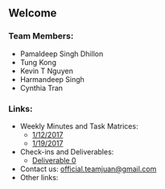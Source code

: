 ## Welcome

### Team Members:
 + Pamaldeep Singh Dhillon
 + Tung Kong
 + Kevin T Nguyen
 + Harmandeep Singh
 + Cynthia Tran

### Links:
 * Weekly Minutes and Task Matrices:
   * [1/12/2017](minutes.1.12.2017.pdf)
   * [1/19/2017](minutes.1.19.2017.pdf)
 * Check-ins and Deliverables:
   * [Deliverable 0](Deliverable0.pdf)
 * Contact us: [official.teamjuan@gmail.com](mailto:official.teamjuan@gmail.com)
 * Other links:
